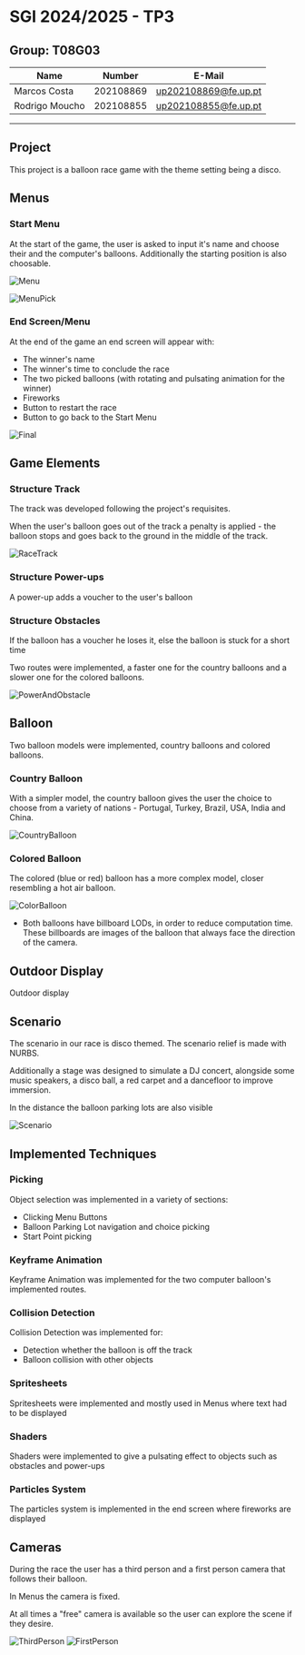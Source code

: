 # SGI 2024/2025 - TP3

## Group: T08G03

| Name             | Number    | E-Mail             |
| ---------------- | --------- | ------------------ |
| Marcos Costa         | 202108869 | up202108869@fe.up.pt              |
| Rodrigo Moucho        | 202108855 | up202108855@fe.up.pt                |

----

## Project

This project is a balloon race game with the theme setting being a disco.


## Menus

### Start Menu

At the start of the game, the user is asked to input it's name and choose their and the computer's balloons. Additionally the starting position is also choosable.

![Menu](screenshots/menu.png)

![MenuPick](screenshots/menupick.png)

### End Screen/Menu

At the end of the game an end screen will appear with:

- The winner's name
- The winner's time to conclude the race
- The two picked balloons (with rotating and pulsating animation for the winner)
- Fireworks
- Button to restart the race
- Button to go back to the Start Menu

![Final](screenshots/final.png)

## Game Elements

### Structure Track

The track was developed following the project's requisites. 

When the user's balloon goes out of the track a penalty is applied - the balloon stops and goes back to the ground in the middle of the track.

![RaceTrack](screenshots/racetrack.png)

### Structure Power-ups

A power-up adds a voucher to the user's balloon

### Structure Obstacles

If the balloon has a voucher he loses it, else the balloon is stuck for a short time

Two routes were implemented, a faster one for the country balloons and a slower one for the colored balloons.


![PowerAndObstacle](screenshots/powernobstacle.png)

## Balloon

Two balloon models were implemented, country balloons and colored balloons. 

### Country Balloon

With a simpler model, the country balloon gives the user the choice to choose from a variety of nations - Portugal, Turkey, Brazil, USA, India and China.

![CountryBalloon](screenshots/countryballoon.png)

### Colored Balloon

The colored (blue or red) balloon has a more complex model, closer resembling a hot air balloon.

![ColorBalloon](screenshots/colorballoon.png)


- Both balloons have billboard LODs, in order to reduce computation time. These billboards are images of the balloon that always face the direction of the camera.

## Outdoor Display

Outdoor display

## Scenario

The scenario in our race is disco themed. The scenario relief is made with NURBS.

Additionally a stage was designed to simulate a DJ concert, alongside some music speakers, a disco ball, a red carpet and a dancefloor to improve immersion.

In the distance the balloon parking lots are also visible

![Scenario](screenshots/scenario.png)

## Implemented Techniques

### Picking

Object selection was implemented in a variety of sections:

- Clicking Menu Buttons
- Balloon Parking Lot navigation and choice picking
- Start Point picking

### Keyframe Animation

Keyframe Animation was implemented for the two computer balloon's implemented routes. 

### Collision Detection

Collision Detection was implemented for:

- Detection whether the balloon is off the track
- Balloon collision with other objects

### Spritesheets

Spritesheets were implemented and mostly used in Menus where text had to be displayed

### Shaders

Shaders were implemented to give a pulsating effect to objects such as obstacles and power-ups

### Particles System

The particles system is implemented in the end screen where fireworks are displayed

## Cameras

During the race the user has a third person and a first person camera that follows their balloon.

In Menus the camera is fixed.

At all times a "free" camera is available so the user can explore the scene if they desire.

![ThirdPerson](screenshots/thirdperson.png)
![FirstPerson](screenshots/firstperson.png)
